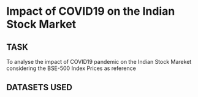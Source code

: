 # Impact of COVID19 on the Indian Stock Market

## TASK
To analyse the impact of COVID19 pandemic on the Indian Stock Mareket considering the BSE-500 Index Prices as reference

## DATASETS USED

